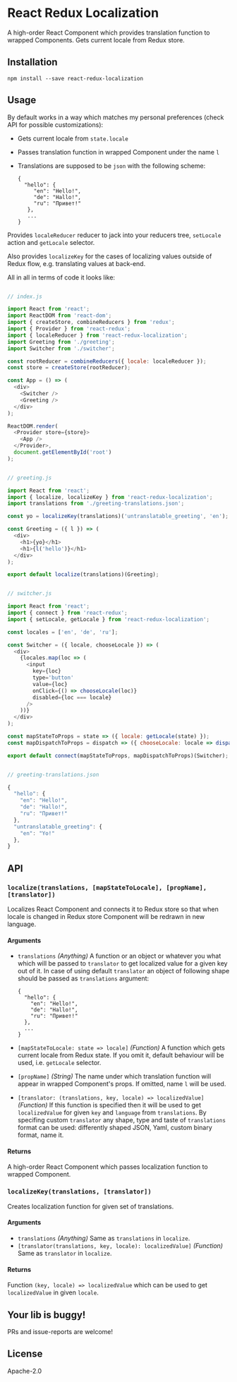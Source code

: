 React Redux Localization
==============================

A high-order React Component which provides translation function to wrapped Components. Gets current locale from Redux store. 

## Installation

```
npm install --save react-redux-localization
```

## Usage

By default works in a way which matches my personal preferences (check API for possible customizations): 
 * Gets current locale from `state.locale`
 * Passes translation function in wrapped Component under the name `l`
 * Translations are supposed to be `json` with the following scheme:

    ```
    { 
      "hello": {
         "en": "Hello!",
         "de": "Hallo!",
         "ru": "Привет!"
       },
       ...
    }
    ```

Provides `localeReducer` reducer to jack into your reducers tree, `setLocale` action and `getLocale` selector.

Also provides `localizeKey` for the cases of localizing values outside of Redux flow, e.g. translating values at back-end. 

All in all in terms of code it looks like:

```javascript

// index.js

import React from 'react';
import ReactDOM from 'react-dom';
import { createStore, combineReducers } from 'redux';
import { Provider } from 'react-redux';
import { localeReducer } from 'react-redux-localization';
import Greeting from './greeting';
import Switcher from './switcher';

const rootReducer = combineReducers({ locale: localeReducer });
const store = createStore(rootReducer);

const App = () => (
  <div>
    <Switcher />
    <Greeting />
  </div>
);

ReactDOM.render(
  <Provider store={store}>
    <App />
  </Provider>,
  document.getElementById('root')
);


// greeting.js

import React from 'react';
import { localize, localizeKey } from 'react-redux-localization';
import translations from './greeting-translations.json';

const yo = localizeKey(translations)('untranslatable_greeting', 'en');

const Greeting = ({ l }) => (
  <div>
    <h1>{yo}</h1>
    <h1>{l('hello')}</h1>
  </div>
);

export default localize(translations)(Greeting);


// switcher.js

import React from 'react';
import { connect } from 'react-redux';
import { setLocale, getLocale } from 'react-redux-localization';

const locales = ['en', 'de', 'ru'];

const Switcher = ({ locale, chooseLocale }) => (
  <div>
    {locales.map(loc => (
      <input
        key={loc}
        type='button'
        value={loc}
        onClick={() => chooseLocale(loc)}
        disabled={loc === locale}
      />
    ))}
  </div>
);

const mapStateToProps = state => ({ locale: getLocale(state) });
const mapDispatchToProps = dispatch => ({ chooseLocale: locale => dispatch(setLocale(locale)) });

export default connect(mapStateToProps, mapDispatchToProps)(Switcher);


// greeting-translations.json

{
  "hello": {
    "en": "Hello!",
    "de": "Hallo!",
    "ru": "Привет!"
  },
  "untranslatable_greeting": {
    "en": "Yo!"
  },
}
```

## API

### `localize(translations, [mapStateToLocale], [propName], [translator])`

Localizes React Component and connects it to Redux store so that when locale is changed in Redux store Component will be redrawn in new language.

#### Arguments

 * `translations` *(Anything)* A function or an object or whatever you what which will be passed to `translator` to get localized value for a given key out of it. In case of using default `translator` an object of following shape should be passed as `translations` argument:

    ```
    {
      "hello": {
        "en": "Hello!",
        "de": "Hallo!",
        "ru": "Привет!"
      },
      ...
    }
    ```
 * `[mapStateToLocale: state => locale]` *(Function)* A function which gets current locale from Redux state. If you omit it, default behaviour will be used, i.e. `getLocale` selector.
 * `[propName]` *(String)* The name under which translation function will appear in wrapped Component's props. If omitted, name `l` will be used.
 * `[translator: (translations, key, locale) => localizedValue]` *(Function)* If this function is specified then it will be used to get `localizedValue` for given `key` and `language` from `translations`. By specifing custom `translator` any shape, type and taste of `translations` format can be used: differently shaped JSON, Yaml, custom binary format, name it.

#### Returns

A high-order React Component which passes localization function to wrapped Component.


### `localizeKey(translations, [translator])`

Creates localization function for given set of translations.

#### Arguments

 * `translations` *(Anything)* Same as `translations` in `localize`.
 * `[translator(translations, key, locale): localizedValue]` *(Function)* Same as `translator` in `localize`.

#### Returns

Function `(key, locale) => localizedValue` which can be used to get `localizedValue` in given `locale`.

## Your lib is buggy!

PRs and issue-reports are welcome!

## License

Apache-2.0
